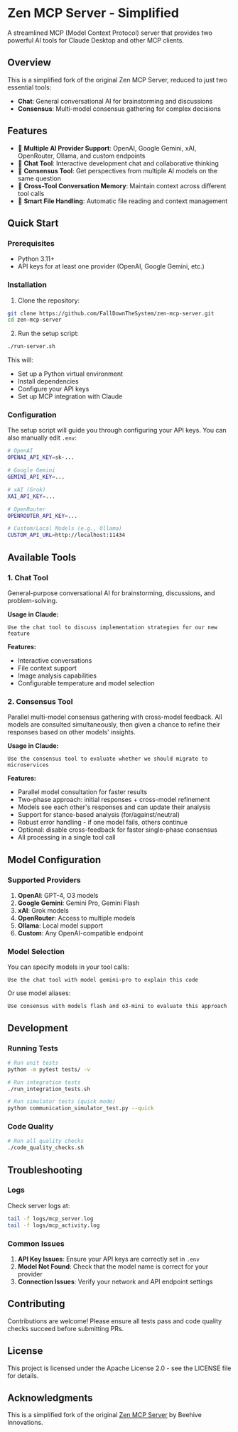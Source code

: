 # Zen MCP Server - Simplified

A streamlined MCP (Model Context Protocol) server that provides two powerful AI tools for Claude Desktop and other MCP clients.

## Overview

This is a simplified fork of the original Zen MCP Server, reduced to just two essential tools:
- **Chat**: General conversational AI for brainstorming and discussions
- **Consensus**: Multi-model consensus gathering for complex decisions

## Features

- 🤖 **Multiple AI Provider Support**: OpenAI, Google Gemini, xAI, OpenRouter, Ollama, and custom endpoints
- 💬 **Chat Tool**: Interactive development chat and collaborative thinking
- 🤝 **Consensus Tool**: Get perspectives from multiple AI models on the same question
- 🔄 **Cross-Tool Conversation Memory**: Maintain context across different tool calls
- 📁 **Smart File Handling**: Automatic file reading and context management

## Quick Start

### Prerequisites

- Python 3.11+
- API keys for at least one provider (OpenAI, Google Gemini, etc.)

### Installation

1. Clone the repository:
```bash
git clone https://github.com/FallDownTheSystem/zen-mcp-server.git
cd zen-mcp-server
```

2. Run the setup script:
```bash
./run-server.sh
```

This will:
- Set up a Python virtual environment
- Install dependencies
- Configure your API keys
- Set up MCP integration with Claude

### Configuration

The setup script will guide you through configuring your API keys. You can also manually edit `.env`:

```bash
# OpenAI
OPENAI_API_KEY=sk-...

# Google Gemini
GEMINI_API_KEY=...

# xAI (Grok)
XAI_API_KEY=...

# OpenRouter
OPENROUTER_API_KEY=...

# Custom/Local Models (e.g., Ollama)
CUSTOM_API_URL=http://localhost:11434
```

## Available Tools

### 1. Chat Tool

General-purpose conversational AI for brainstorming, discussions, and problem-solving.

**Usage in Claude:**
```
Use the chat tool to discuss implementation strategies for our new feature
```

**Features:**
- Interactive conversations
- File context support
- Image analysis capabilities
- Configurable temperature and model selection

### 2. Consensus Tool

Parallel multi-model consensus gathering with cross-model feedback. All models are consulted simultaneously, then given a chance to refine their responses based on other models' insights.

**Usage in Claude:**
```
Use the consensus tool to evaluate whether we should migrate to microservices
```

**Features:**
- Parallel model consultation for faster results
- Two-phase approach: initial responses + cross-model refinement
- Models see each other's responses and can update their analysis
- Support for stance-based analysis (for/against/neutral)
- Robust error handling - if one model fails, others continue
- Optional: disable cross-feedback for faster single-phase consensus
- All processing in a single tool call

## Model Configuration

### Supported Providers

1. **OpenAI**: GPT-4, O3 models
2. **Google Gemini**: Gemini Pro, Gemini Flash
3. **xAI**: Grok models
4. **OpenRouter**: Access to multiple models
5. **Ollama**: Local model support
6. **Custom**: Any OpenAI-compatible endpoint

### Model Selection

You can specify models in your tool calls:
```
Use the chat tool with model gemini-pro to explain this code
```

Or use model aliases:
```
Use consensus with models flash and o3-mini to evaluate this approach
```

## Development

### Running Tests

```bash
# Run unit tests
python -m pytest tests/ -v

# Run integration tests
./run_integration_tests.sh

# Run simulator tests (quick mode)
python communication_simulator_test.py --quick
```

### Code Quality

```bash
# Run all quality checks
./code_quality_checks.sh
```

## Troubleshooting

### Logs

Check server logs at:
```bash
tail -f logs/mcp_server.log
tail -f logs/mcp_activity.log
```

### Common Issues

1. **API Key Issues**: Ensure your API keys are correctly set in `.env`
2. **Model Not Found**: Check that the model name is correct for your provider
3. **Connection Issues**: Verify your network and API endpoint settings

## Contributing

Contributions are welcome! Please ensure all tests pass and code quality checks succeed before submitting PRs.

## License

This project is licensed under the Apache License 2.0 - see the LICENSE file for details.

## Acknowledgments

This is a simplified fork of the original [Zen MCP Server](https://github.com/BeehiveInnovations/zen-mcp-server) by Beehive Innovations.